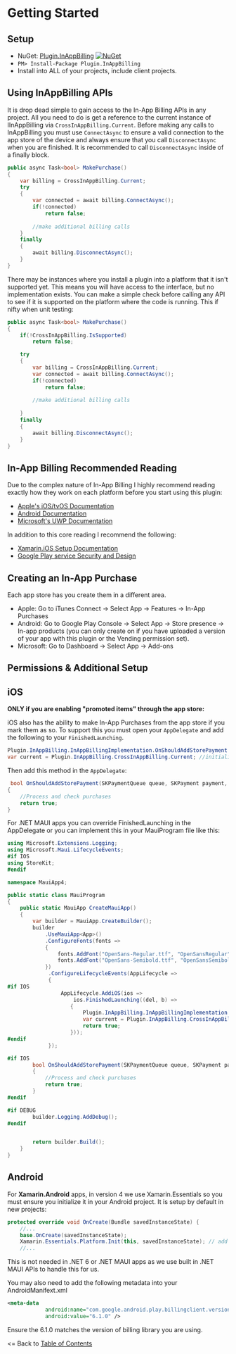 # Getting Started

## Setup
* NuGet: [Plugin.InAppBilling](http://www.nuget.org/packages/Plugin.InAppBilling) [![NuGet](https://img.shields.io/nuget/v/Plugin.InAppBilling.svg?label=NuGet)](https://www.nuget.org/packages/Plugin.InAppBilling/)
* `PM> Install-Package Plugin.InAppBilling`
* Install into ALL of your projects, include client projects.


## Using InAppBilling APIs
It is drop dead simple to gain access to the In-App Billing APIs in any project. All you need to do is get a reference to the current instance of IInAppBilling via `CrossInAppBilling.Current`. Before making any calls to InAppBilling you must use `ConnectAsync` to ensure a valid connection to the app store of the device and always ensure that you call `DisconnectAsync` when you are finished. It is recommended to call `DisconnectAsync` inside of a finally block.

```csharp
public async Task<bool> MakePurchase()
{
    var billing = CrossInAppBilling.Current;
    try
    {
        var connected = await billing.ConnectAsync();
        if(!connected)
            return false;
        
        //make additional billing calls
    }
    finally
    {
        await billing.DisconnectAsync();
    }
}
```



There may be instances where you install a plugin into a platform that it isn't supported yet. This means you will have access to the interface, but no implementation exists. You can make a simple check before calling any API to see if it is supported on the platform where the code is running. This if nifty when unit testing:

```csharp
public async Task<bool> MakePurchase()
{
    if(!CrossInAppBilling.IsSupported)
        return false;

    try
    {
        var billing = CrossInAppBilling.Current;
        var connected = await billing.ConnectAsync();
        if(!connected)
            return false;
        
        //make additional billing calls
    
    }
    finally
    {
        await billing.DisconnectAsync();
    }
}
```

## In-App Billing Recommended Reading
Due to the complex nature of In-App Billing I highly recommend reading exactly how they work on each platform before you start using this plugin:

* [Apple's iOS/tvOS Documentation](https://developer.apple.com/in-app-purchase/)
* [Android Documentation](https://developer.android.com/google/play/billing/billing_integrate.html)
* [Microsoft's UWP Documentation](https://docs.microsoft.com/en-us/windows/uwp/monetize/in-app-purchases-and-trials)

In addition to this core reading I recommend the following:
* [Xamarin.iOS Setup Documentation](https://developer.xamarin.com/guides/ios/application_fundamentals/in-app_purchasing/part_1_-_in-app_purchase_basics_and_configuration/)
* [Google Play service Security and Design](https://developer.android.com/google/play/billing/billing_best_practices.html)

## Creating an In-App Purchase
Each app store has you create them in a different area.

* Apple: Go to iTunes Connect -> Select App -> Features -> In-App Purchases
* Android: Go to Google Play Console -> Select App -> Store presence -> In-app products (you can only create on if you have uploaded a version of your app with this plugin or the Vending permission set).
* Microsoft: Go to Dashboard -> Select App -> Add-ons

## Permissions & Additional Setup

## iOS

**ONLY if you are enabling "promoted items" through the app store:**

iOS also has the ability to make In-App Purchases from the app store if you mark them as so. To support this you must open your `AppDelegate` and add the following to your `FinishedLaunching`. 

```csharp
Plugin.InAppBilling.InAppBillingImplementation.OnShouldAddStorePayment = OnShouldAddStorePayment;
var current = Plugin.InAppBilling.CrossInAppBilling.Current; //initializes
```

Then add this method in the `AppDelegate`:

```csharp
 bool OnShouldAddStorePayment(SKPaymentQueue queue, SKPayment payment, SKProduct product)
{
    //Process and check purchases
    return true;
}
```

For .NET MAUI apps you can override FinishedLaunching in the AppDelegate or you can implement this in your MauiProgram file like this:
```csharp
using Microsoft.Extensions.Logging;
using Microsoft.Maui.LifecycleEvents;
#if IOS
using StoreKit;
#endif

namespace MauiApp4;

public static class MauiProgram
{
    public static MauiApp CreateMauiApp()
    {
        var builder = MauiApp.CreateBuilder();
        builder
            .UseMauiApp<App>()
            .ConfigureFonts(fonts =>
            {
                fonts.AddFont("OpenSans-Regular.ttf", "OpenSansRegular");
                fonts.AddFont("OpenSans-Semibold.ttf", "OpenSansSemibold");
            })
             .ConfigureLifecycleEvents(AppLifecycle =>
             {
#if IOS
                 AppLifecycle.AddiOS(ios =>
                     ios.FinishedLaunching((del, b) =>
                    {
                        Plugin.InAppBilling.InAppBillingImplementation.OnShouldAddStorePayment = OnShouldAddStorePayment;
                        var current = Plugin.InAppBilling.CrossInAppBilling.Current;
                        return true;
                    }));
#endif
             });

#if IOS
        bool OnShouldAddStorePayment(SKPaymentQueue queue, SKPayment payment, SKProduct product)
        {
            //Process and check purchases
            return true;
        }
#endif

#if DEBUG
        builder.Logging.AddDebug();
#endif


        return builder.Build();
    }
}

```

## Android

For **Xamarin.Android** apps, in version 4 we use Xamarin.Essentials so you must ensure you initialize it in your Android project. It is setup by default in new projects:

```csharp
protected override void OnCreate(Bundle savedInstanceState) {
    //...
    base.OnCreate(savedInstanceState);
    Xamarin.Essentials.Platform.Init(this, savedInstanceState); // add this line to your code, it may also be called: bundle
    //...
```

This is not needed in .NET 6 or .NET MAUI apps as we use built in .NET MAUI APIs to handle this for us.

You may also need to add the following metadata into your AndroidManifext.xml
```xml
<meta-data
            android:name="com.google.android.play.billingclient.version"
            android:value="6.1.0" />
```
Ensure the 6.1.0 matches the version of billing library you are using.


<= Back to [Table of Contents](README.md)
